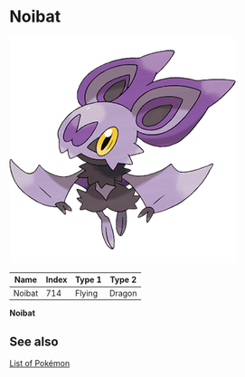 # Noibat


![Noibat](images/714.png)

| **Name** | **Index** | **Type 1** | **Type 2** |
|----|----|----|----|
| Noibat | 714 | Flying | Dragon  |

**Noibat** 

## See also

[List of Pokémon](../pokemon.md)
